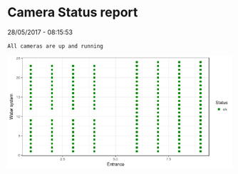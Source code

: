 Camera Status report
================
28/05/2017 - 08:15:53

    All cameras are up and running

![](camreport_files/figure-markdown_github/unnamed-chunk-2-1.png)
